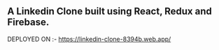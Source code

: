 ## A Linkedin Clone built using React, Redux and Firebase.

DEPLOYED ON :- https://linkedin-clone-8394b.web.app/
